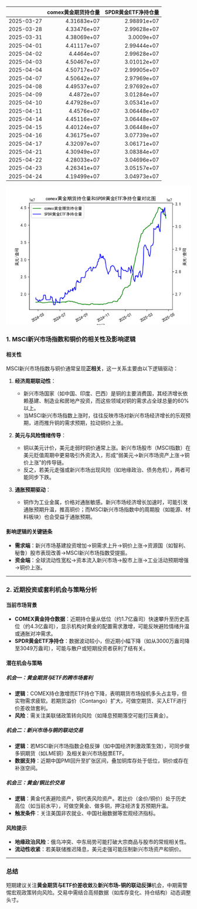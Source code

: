 |            |   comex黄金期货持仓量 |   SPDR黄金ETF净持仓量 |
|:-----------|----------------------:|----------------------:|
| 2025-03-27 |           4.31683e+07 |           2.98891e+07 |
| 2025-03-28 |           4.33476e+07 |           2.99628e+07 |
| 2025-03-31 |           4.38069e+07 |           3.0009e+07  |
| 2025-04-01 |           4.41117e+07 |           2.99444e+07 |
| 2025-04-02 |           4.4464e+07  |           2.99628e+07 |
| 2025-04-03 |           4.50467e+07 |           3.01012e+07 |
| 2025-04-04 |           4.50717e+07 |           2.99905e+07 |
| 2025-04-07 |           4.50642e+07 |           2.97969e+07 |
| 2025-04-08 |           4.49537e+07 |           2.97692e+07 |
| 2025-04-09 |           4.4872e+07  |           3.01284e+07 |
| 2025-04-10 |           4.47928e+07 |           3.05341e+07 |
| 2025-04-11 |           4.4576e+07  |           3.06448e+07 |
| 2025-04-14 |           4.45116e+07 |           3.06448e+07 |
| 2025-04-15 |           4.40124e+07 |           3.06448e+07 |
| 2025-04-16 |           4.36175e+07 |           3.07739e+07 |
| 2025-04-17 |           4.32097e+07 |           3.06171e+07 |
| 2025-04-21 |           4.30949e+07 |           3.08384e+07 |
| 2025-04-22 |           4.28033e+07 |           3.04696e+07 |
| 2025-04-23 |           4.26341e+07 |           3.05157e+07 |
| 2025-04-24 |           4.19499e+07 |           3.04973e+07 |

![图](comex_gold_SPDR.png)



### 1. MSCI新兴市场指数和铜价的相关性及影响逻辑

#### **相关性**  
MSCI新兴市场指数与铜价通常呈现**正相关**，这一关系主要由以下逻辑驱动：  
1. **经济周期联动性**：  
   - 新兴市场国家（如中国、印度、巴西）是铜的主要消费国，其经济增长依赖基建、制造业和房地产投资，而这些领域对铜的需求占全球总量的60%以上。  
   - 当MSCI新兴市场指数上涨时，往往反映市场对新兴市场经济增长的乐观预期，进而推升铜的需求预期，拉动铜价上涨。  

2. **美元与风险情绪传导**：  
   - 铜以美元计价，美元走弱时铜价通常上涨。新兴市场股市（MSCI指数）在美元贬值周期中更易吸引外资流入，形成“弱美元→新兴市场资产上涨→铜价上涨”的传导链。  
   - 反之，若美元走强或新兴市场出现风险（如地缘政治、债务危机），两者可能同步下跌。  

3. **通胀预期驱动**：  
   - 铜作为工业金属，价格对通胀敏感。新兴市场经济增长加速时，可能引发通胀预期升温，推高铜价；而MSCI新兴市场指数中的周期股（如能源、材料板块）也会受益于通胀预期。  

#### **影响逻辑的关键链条**  
- **需求端**：新兴市场基建投资增加→铜需求上升→铜价上涨→资源国（如智利、秘鲁）股市表现改善→MSCI新兴市场指数受提振。  
- **资金端**：全球流动性宽松→资本流入新兴市场→股市上涨→工业活动预期增强→铜价上涨。  

---

### 2. 近期投资或套利机会与策略分析

#### **当前市场背景**  
- **COMEX黄金持仓数据**：近期持仓量从低位（约1.7亿盎司）快速攀升至历史高位（约4.3亿盎司），显示机构对黄金的配置需求激增，可能反映避险情绪升温或通胀对冲需求。  
- **SPDR黄金ETF净持仓**：数据波动较小，但近期小幅下降（如从3000万盎司降至3049万盎司），可能与散户或短期投资者获利了结有关。  

#### **潜在机会与策略**  

##### **机会一：黄金期货与ETF的跨市场套利**  
- **逻辑**：COMEX持仓激增而ETF持仓下降，表明期货市场投机多头占主导，但实物需求疲软。若期货溢价（Contango）扩大，可做空期货、买入ETF进行价差收敛套利。  
- **风险**：需关注美联储政策转向风险（如降息预期落空可能打压黄金）。  

##### **机会二：新兴市场与铜的联动交易**  
- **逻辑**：若MSCI新兴市场指数企稳反弹（如中国经济刺激政策生效），可同步做多铜期货（如LME铜）及相关新兴市场股票ETF。  
- **数据支持**：近期中国PMI回升至扩张区间，叠加铜库存处于低位，铜价或存在补涨空间。  

##### **机会三：黄金/铜比价交易**  
- **逻辑**：黄金代表避险资产，铜代表风险资产。若比价（金价/铜价）处于历史高位（如当前水平），可做空黄金、做多铜，押注经济复苏预期升温。  
- **触发条件**：关注美国非农就业、中国社融数据等宏观经济指标。  

#### **风险提示**  
- **地缘政治风险**：俄乌冲突、中东局势可能打破大宗商品与股市的常规相关性。  
- **流动性收紧**：若美联储推迟降息，美元走强可能压制新兴市场资产和铜价。  

---

### 总结  
短期建议关注**黄金期货与ETF价差收敛**及**新兴市场-铜的联动反弹**机会，中期需警惕宏观政策转向风险。交易中需结合高频数据（如库存变化、持仓结构）动态调整头寸。